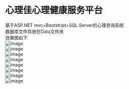 # 心理佳心理健康服务平台
基于ASP.NET mvc+Bootstript+SQL Server的心理咨询系统  
数据库文件存放在Data文件夹  
效果图如下  
![image](https://github.com/orxie/GoodPsychology-TST-SUS-201804/blob/master/screenshots/1.png)  
![image](https://github.com/orxie/GoodPsychology-TST-SUS-201804/blob/master/screenshots/2.png)  
![image](https://github.com/orxie/GoodPsychology-TST-SUS-201804/blob/master/screenshots/3.png)  
![image](https://github.com/orxie/GoodPsychology-TST-SUS-201804/blob/master/screenshots/4.png)  
![image](https://github.com/orxie/GoodPsychology-TST-SUS-201804/blob/master/screenshots/5.png)  
![image](https://github.com/orxie/GoodPsychology-TST-SUS-201804/blob/master/screenshots/6.png)  
![image](https://github.com/orxie/GoodPsychology-TST-SUS-201804/blob/master/screenshots/7.png)  
![image](https://github.com/orxie/GoodPsychology-TST-SUS-201804/blob/master/screenshots/8.png)  
